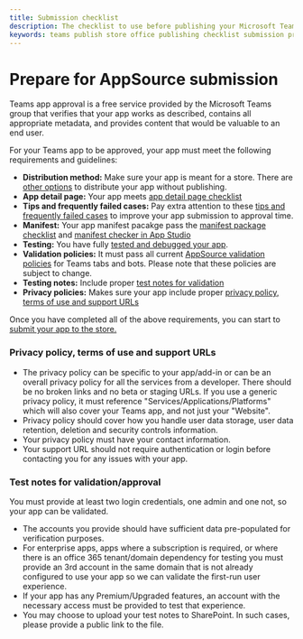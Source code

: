 ```yaml
---
title: Submission checklist 
description: The checklist to use before publishing your Microsoft Teams app to AppSource
keywords: teams publish store office publishing checklist submission prepare
---
```

# Prepare for AppSource submission  

Teams app approval is a free service provided by the Microsoft Teams group that verifies that your app works as described, contains all appropriate metadata, and provides content that would be valuable to an end user.

For your Teams app to be approved, your app must meet the following requirements and guidelines:
* **Distribution method:** Make sure your app is meant for a store. There are [other options](../../overview.md) to distribute your app without publishing. <!-- * **App Functionality**: Your app meets [App Functionality guildeline](app-functionality-requirement.md) to deploy your app without submitting to AppSource. -->
* **App detail page:** Your app meets [app detail page checklist](detail-page-checklist.md)
* **Tips and frequently failed cases:** Pay extra attention to these [tips and frequently failed cases](frequently-failed-cases.md) to improve your app submission to approval time.
* **Manifest:** Your app manifest pacakge pass the [manifest package checklist](office-store-checklist.md) and [manifest checker in App Studio](TODO.md)
* **Testing:** You have fully [tested and debugged your app](../../../build-and-test/debug.md).
* **Validation policies:** It must pass all current [AppSource validation policies](https://dev.office.com/officestore/docs/validation-policies) for Teams tabs and bots. Please note that these policies are subject to change.
* **Testing notes:** Include proper [test notes for validation](#Test-notes-for-validation/approval)
* **Privacy policies:** Makes sure your app include proper [privacy policy, terms of use and support URLs](#Privacy-policy-terms-of-use-and-support-urls) 

Once you have completed all of the above requirements, you can start to 
[submit your app to the store.](../appsource-submission-walkthrough.md)


### Privacy policy, terms of use and support URLs

* The privacy policy can be specific to your app/add-in or can be an overall privacy policy for all the services from a developer. There should be no broken links and no beta or staging URLs. If you use a generic privacy policy, it must reference "Services/Applications/Platforms" which will also cover your Teams app, and not just your "Website".
* Privacy policy should cover how you handle user data storage, user data retention, deletion and security controls information.
* Your privacy policy must have your contact information.
* Your support URL should not require authentication or login before contacting you for any issues with your app.


### Test notes for validation/approval

You must provide at least two login credentials, one admin and one not, so your app can be validated.

* The accounts you provide should have sufficient data pre-populated for verification purposes.
* For enterprise apps, apps where a subscription is required, or where there is an office 365 tenant/domain dependency for testing you must provide an 3rd account in the same domain that is not already configured to use your app so we can validate the first-run user experience.
* If your app has any Premium/Upgraded features, an account with the necessary access must be provided to test that experience.
* You may choose to upload your test notes to SharePoint. In such cases, please provide a public link to the file.